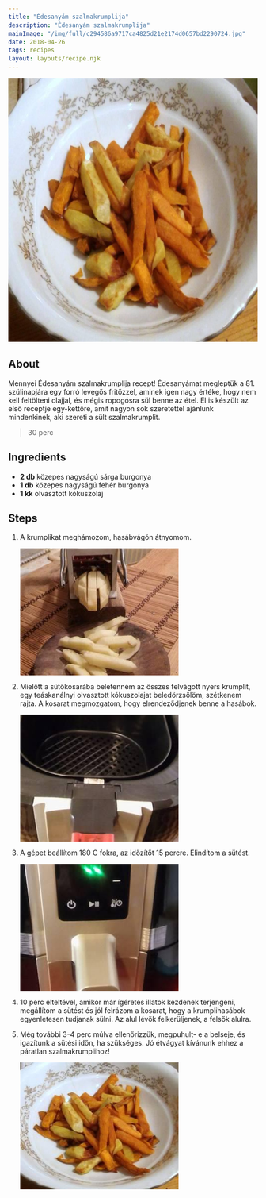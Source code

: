 ```yaml
---
title: "Édesanyám szalmakrumplija"
description: "Édesanyám szalmakrumplija"
mainImage: "/img/full/c294586a9717ca4825d21e2174d0657bd2290724.jpg"
date: 2018-04-26
tags: recipes
layout: layouts/recipe.njk
---
```

                            
<p align="center"><a href="https://cookpad.com/hu/receptek/4820073-edesanyam-szalmakrumplija" rel="Recipe source page"><img width="751" height="532" src="/img/full/c294586a9717ca4825d21e2174d0657bd2290724.jpg"/></a></p>

## About
Mennyei Édesanyám szalmakrumplija recept! Édesanyámat megleptük a 81. szülinapjára egy forró levegős fritőzzel, aminek igen nagy értéke, hogy nem kell feltölteni olajjal, és mégis ropogósra sül benne az étel. El is készült az első receptje egy-kettőre, amit nagyon sok szeretettel ajánlunk mindenkinek, aki szereti a sült szalmakrumplit.

> 30 perc 

## Ingredients
* **2 db** közepes nagyságú sárga burgonya
* **1 db** közepes nagyságú fehér burgonya
* **1 kk** olvasztott kókuszolaj

## Steps

1. A krumplikat meghámozom, hasábvágón átnyomom.
 
    <p><img width="320" height="256" align="left" src="/img/full/e36b03a9765fc01c9a5b6ea71aa6d60e86ba9383.jpg"/></p><div style="clear: both"/>

2. Mielőtt a sütőkosarába beletenném az összes felvágott nyers krumplit, egy teáskanálnyi olvasztott kókuszolajat beledörzsölöm, szétkenem rajta. A kosarat megmozgatom, hogy elrendeződjenek benne a hasábok.
 
    <p><img width="320" height="256" align="left" src="/img/full/7e281243be3dce0ad4003d927cce1d5f2bfc145f.jpg"/></p><div style="clear: both"/>

3. A gépet beállítom 180 C fokra, az időzítőt 15 percre. Elindítom a sütést.
 
    <p><img width="320" height="256" align="left" src="/img/full/b7c4f47eeada36a13931e03106f3c608eb47b519.jpg"/></p><div style="clear: both"/>

4. 10 perc elteltével, amikor már ígéretes illatok kezdenek terjengeni, megállítom a sütést és jól felrázom a kosarat, hogy a krumplihasábok egyenletesen tudjanak sülni. Az alul lévök felkerüljenek, a felsők alulra.
 
    <div style="clear: both"/>

5. Még további 3-4 perc múlva ellenőrizzük, megpuhult- e a belseje, és igazítunk a sütési időn, ha szükséges. Jó étvágyat kívánunk ehhez a páratlan szalmakrumplihoz!
 
    <p><img width="320" height="256" align="left" src="/img/full/af796ca5589ed2dc62f9f89c43d65cf6c222b517.jpg"/></p><div style="clear: both"/>

